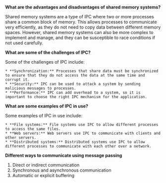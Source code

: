 **What are the advantages and disadvantages of shared memory systems?**

Shared memory systems are a type of IPC where two or more processes share a common block of memory. This allows processes to communicate very efficiently, as they do not need to copy data between different memory spaces. However, shared memory systems can also be more complex to implement and manage, and they can be susceptible to race conditions if not used carefully.

**What are some of the challenges of IPC?**

Some of the challenges of IPC include:
```
* **Synchronization:** Processes that share data must be synchronized to ensure that they do not access the data at the same time and corrupt it.
* **Security:** IPC can be used to attack a system by sending malicious messages to processes.
* **Performance:** IPC can add overhead to a system, so it is important to choose the right IPC mechanism for the application.
```

**What are some examples of IPC in use?**

Some examples of IPC in use include:
```
* **File systems:** File systems use IPC to allow different processes to access the same files.
* **Web servers:** Web servers use IPC to communicate with clients and other servers.
* **Distributed systems:** Distributed systems use IPC to allow different processes to communicate with each other over a network.
```

**Different ways to communicate using message passing**

1. Direct or indirect communication
2. Synchronous and asynchronous communication
3. Automatic or explicit buffering